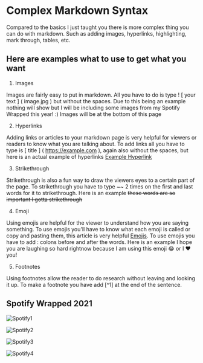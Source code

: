 # Complex Markdown Syntax

Compared to the basics I just taught you there is more complex thing you can do with markdown. Such as adding images, hyperlinks, highlighting, mark through, tables, etc.

## Here are examples what to use to get what you want 

1. Images

Images are fairly easy to put in markdown. All you have to do is type ! [ your text ] ( image.jpg ) but without the spaces. Due to this being an example nothing will show but I will be including some images from my Spotify Wrapped this year! :) Images will be at the bottom of this page


2. Hyperlinks

Adding links or articles to your markdown page is very helpful for viewers or readers to know what you are talking about. To add links all you have to type is [ title ] ( https://example.com ), again also without the spaces, but here is an actual example of hyperlinks [Example Hyperlink](https://www.youtube.com/watch?v=dQw4w9WgXcQ)


3. Strikethrough

Strikethrough is also a fun way to draw the viewers eyes to a certain part of the page. To strikethrough you have to type ~~ 2 times on the first and last words for it to strikethrough. Here is an example ~~these words are so important I gotta strikethrough~~


4. Emoji

Using emojis are helpful for the viewer to understand how you are saying something. To use emojis you'll have to know what each emoji is called or copy and pasting them, this article is very helpful [Emojis](https://www.markdownguide.org/extended-syntax/#copying-and-pasting-emoji). To use emojis you have to add : colons before and after the words. Here is an example I hope you are laughing so hard rightnow because I am using this emoji :joy: or I :heart: you!


5. Footnotes

Using footnotes allow the reader to do research without leaving and looking it up. To make a footnote you have add [^1] at the end of the sentence.















## Spotify Wrapped 2021
![Spotify1](https://user-images.githubusercontent.com/75181318/144723836-6c292e84-1783-40f8-9125-f9cf10da3ddc.JPG)

![Spotify2](https://user-images.githubusercontent.com/75181318/144723726-7f61a935-6fec-4bd8-af2c-25a7c8768855.JPG)

![Spotify3](https://user-images.githubusercontent.com/75181318/144723846-a55bcaff-b385-4296-b47d-0e5131ace235.JPG)

![Spotify4](https://user-images.githubusercontent.com/75181318/144723855-4dde2ed5-e029-4d5e-88af-6435bb0d7651.JPG)




